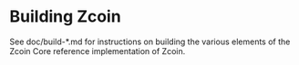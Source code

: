 Building Zcoin
==============

See doc/build-*.md for instructions on building the various
elements of the Zcoin Core reference implementation of Zcoin.
